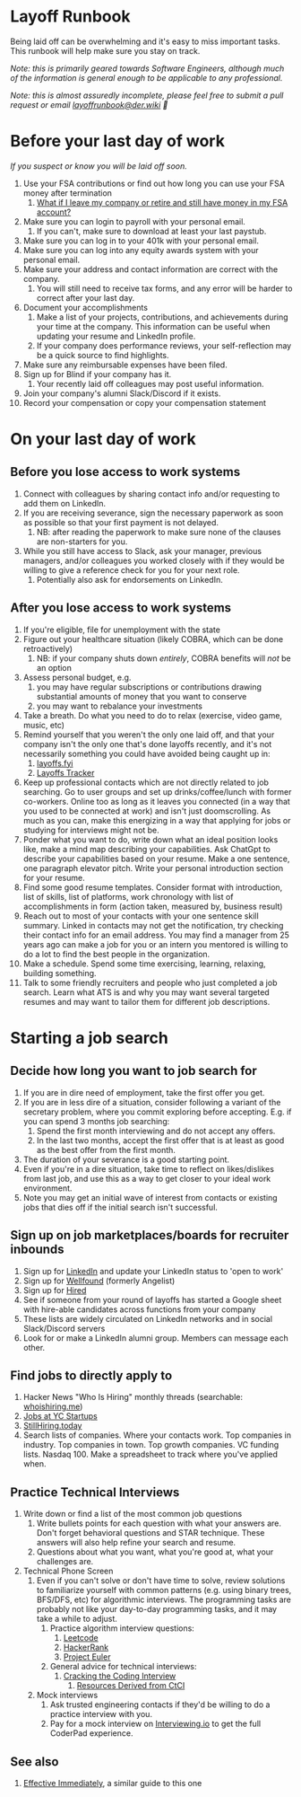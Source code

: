 # Layoff Runbook

Being laid off can be overwhelming and it's easy to miss important tasks. This
runbook will help make sure you stay on track.

_Note: this is primarily geared towards Software Engineers, although much of the
information is general enough to be applicable to any professional._

_Note: this is almost assuredly incomplete, please feel free to submit a pull
request or email [layoffrunbook@der.wiki](mailto:layoffrunbook@der.wiki) 🙏_

# Before your last day of work
_If you suspect or know you will be laid off soon._

1. Use your FSA contributions or find out how long you can use your FSA money after termination
   1. [What if I leave my company or retire and still have money in my FSA account?](https://fsastore.com/learn-what-if-i-leave-my-company-or-retire-and-still-have-money-in-my-fsa-account.html)
2. Make sure you can login to payroll with your personal email.
    1. If you can't, make sure to download at least your last paystub.
3. Make sure you can log in to your 401k with your personal email.
4. Make sure you can log into any equity awards system with your personal email.
5. Make sure your address and contact information are correct with the company.
    1. You will still need to receive tax forms, and any error will be harder to correct after your last day.
6. Document your accomplishments
    1. Make a list of your projects, contributions, and achievements during your time at the company. This information can be useful when updating your resume and LinkedIn profile.
    2. If your company does performance reviews, your self-reflection may be a quick source to find highlights.
7. Make sure any reimbursable expenses have been filed.
8. Sign up for Blind if your company has it.
     1. Your recently laid off colleagues may post useful information.
9. Join your company's alumni Slack/Discord if it exists.
10. Record your compensation or copy your compensation statement

# On your last day of work
## Before you lose access to work systems

1. Connect with colleagues by sharing contact info and/or requesting to add them on LinkedIn.
2. If you are receiving severance, sign the necessary paperwork as soon as possible so that your first payment is not delayed.
   1. NB: after reading the paperwork to make sure none of the clauses are non-starters for you.
3. While you still have access to Slack, ask your manager, previous managers, and/or colleagues you worked closely with if they would be willing to give a reference check for you for your next role.
    1. Potentially also ask for endorsements on LinkedIn.


## After you lose access to work systems
1. If you're eligible, file for unemployment with the state
2. Figure out your healthcare situation (likely COBRA, which can be done retroactively)
    1. NB: if your company shuts down _entirely_, COBRA benefits will _not_ be an option
3. Assess personal budget, e.g.
    1. you may have regular subscriptions or contributions drawing substantial amounts of money that you want to conserve
    2. you may want to rebalance your investments
4. Take a breath. Do what you need to do to relax (exercise, video game, music, etc)
5. Remind yourself that you weren't the only one laid off, and that your company isn't the only one that's done layoffs recently, and it's not necessarily something you could have avoided being caught up in:
    1. [layoffs.fyi](https://layoffs.fyi)
    1. [Layoffs Tracker](https://layoffstracker.com)
1. Keep up professional contacts which are not directly related to job searching. Go to user
groups and set up drinks/coffee/lunch with former co-workers.  Online too as long as it leaves
you connected (in a way that you used to be connected at work) and isn't just doomscrolling.
As much as you can, make this energizing in a way that applying for jobs or studying for
interviews might not be.
1. Ponder what you want to do, write down what an ideal position looks like, make a mind map describing your capabilities. Ask ChatGpt to describe your capabilities based on your resume. Make a one sentence, one paragraph elevator pitch. Write your personal introduction section for your resume. 
1. Find some good resume templates. Consider format with introduction, list of skills, list of platforms, work chronology with list of accomplishments in form (action taken, measured by, business result)
1. Reach out to most of your contacts with your one sentence skill summary. Linked in contacts may not get the notification, try checking their contact info for an email address. You may find a manager from 25 years ago can make a job for you or an intern you mentored is willing to do a lot to find the best people in the organization. 
1. Make a schedule. Spend some time exercising, learning, relaxing, building something.
1. Talk to some friendly recruiters and people who just completed a job search. Learn what ATS is and why you may want several targeted resumes and may want to tailor them for different job descriptions.    

# Starting a job search
## Decide how long you want to job search for
1. If you are in dire need of employment, take the first offer you get.
2. If you are in less dire of a situation, consider following a variant of the secretary problem, where you commit exploring before accepting. E.g. if you can spend 3 months job searching:
    1. Spend the first month interviewing and do not accept any offers.
    2. In the last two months, accept the first offer that is at least as good as the best offer from the first month.
3. The duration of your severance is a good starting point.
4. Even if you're in a dire situation, take time to reflect on likes/dislikes from last job, and use this as a way to get closer to your ideal work environment.
5. Note you may get an initial wave of interest from contacts or existing jobs that dies off if the initial search isn't successful.

## Sign up on job marketplaces/boards for recruiter inbounds
1. Sign up for [LinkedIn](https://www.linkedin.com) and update your LinkedIn status to 'open to work'
2. Sign up for [Wellfound](https://www.wellfound.com) (formerly Angelist)
3. Sign up for [Hired](https://www.hired.com)
54. See if someone from your round of layoffs has started a Google sheet with hire-able candidates across functions from your company
   1. These lists are widely circulated on LinkedIn networks and in social Slack/Discord servers
   2. Look for or make a LinkedIn alumni group. Members can message each other.


## Find jobs to directly apply to
1. Hacker News "Who Is Hiring" monthly threads (searchable: [whoishiring.me](https://whoishiring.me))
1. [Jobs at YC Startups](https://news.ycombinator.com/jobs)
1. [StillHiring.today](http://stillhiring.today)
1. Search lists of companies. Where your contacts work. Top companies in industry. Top companies in town. Top growth companies. VC funding lists. Nasdaq 100. Make a spreadsheet to track where you've applied when. 


## Practice Technical Interviews
1. Write down or find a list of the most common job questions
	1. Write bullets points for each question with what your answers are. Don't forget behavioral questions and STAR technique. These answers will also help refine your search and resume. 
	1. Questions about what you want, what you're good at, what your challenges are.
1. Technical Phone Screen
    1. Even if you can't solve or don't have time to solve, review solutions to familiarize yourself with common patterns (e.g. using binary trees, BFS/DFS, etc) for algorithmic interviews. The programming tasks are probably not like your day-to-day programming tasks, and it may take a while to adjust.
        1. Practice algorithm interview questions:
            1. [Leetcode](https://www.leetcode.com)
            1. [HackerRank](https://www.hackerrank.com)
            1. [Project Euler](https://www.projecteuler.net)
        1. General advice for technical interviews:
            1. [Cracking the Coding Interview](https://www.crackingthecodinginterview.com)
                1. [Resources Derived from CtCI](https://duckduckgo.com/?q=cracking+the+coding+interview+summary&hps=1&ia=web)
    1. Mock interviews
        1. Ask trusted engineering contacts if they'd be willing to do a practice interview with you.
        1. Pay for a mock interview on [Interviewing.io](https://www.interviewing.io) to get the full CoderPad experience.

## See also
1. [Effective Immediately](https://github.com/Effective-Immediately/effective-immediately), a
similar guide to this one